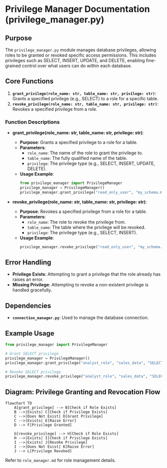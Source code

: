 
# Privilege Manager Documentation (privilege_manager.py)

## Purpose
The `privilege_manager.py` module manages database privileges, allowing roles to be granted or revoked specific access permissions. This includes privileges such as SELECT, INSERT, UPDATE, and DELETE, enabling fine-grained control over what users can do within each database.

## Core Functions
1. **`grant_privilege(role_name: str, table_name: str, privilege: str)`**: Grants a specified privilege (e.g., SELECT) to a role for a specific table.
2. **`revoke_privilege(role_name: str, table_name: str, privilege: str)`**: Revokes a specified privilege from a role.

### Function Descriptions
- **grant_privilege(role_name: str, table_name: str, privilege: str)**:
    - **Purpose**: Grants a specified privilege to a role for a table.
    - **Parameters**:
        - `role_name`: The name of the role to grant the privilege to.
        - `table_name`: The fully qualified name of the table.
        - `privilege`: The privilege type (e.g., SELECT, INSERT, UPDATE, DELETE).
    - **Usage Example**:
        ```python
        from privilege_manager import PrivilegeManager
        privilege_manager = PrivilegeManager()
        privilege_manager.grant_privilege("read_only_user", "my_schema.my_table", "SELECT")
        ```

- **revoke_privilege(role_name: str, table_name: str, privilege: str)**:
    - **Purpose**: Revokes a specified privilege from a role for a table.
    - **Parameters**:
        - `role_name`: The role to revoke the privilege from.
        - `table_name`: The table where the privilege will be revoked.
        - `privilege`: The privilege type (e.g., SELECT, INSERT).
    - **Usage Example**:
        ```python
        privilege_manager.revoke_privilege("read_only_user", "my_schema.my_table", "SELECT")
        ```

## Error Handling
- **Privilege Exists**: Attempting to grant a privilege that the role already has raises an error.
- **Missing Privilege**: Attempting to revoke a non-existent privilege is handled gracefully.

## Dependencies
- **`connection_manager.py`**: Used to manage the database connection.

## Example Usage
```python
from privilege_manager import PrivilegeManager

# Grant SELECT privilege
privilege_manager = PrivilegeManager()
privilege_manager.grant_privilege("analyst_role", "sales_data", "SELECT")

# Revoke SELECT privilege
privilege_manager.revoke_privilege("analyst_role", "sales_data", "SELECT")
```

## Diagram: Privilege Granting and Revocation Flow

```mermaid
flowchart TD
    A[grant_privilege] --> B[Check if Role Exists]
    B -->|Exists| C[Check if Privilege Exists]
    C -->|Does Not Exist| D[Grant Privilege]
    C -->|Exists| E[Raise Error]
    D --> F[Privilege Granted]

    G[revoke_privilege] --> H[Check if Role Exists]
    H -->|Exists| I[Check if Privilege Exists]
    I -->|Exists| J[Revoke Privilege]
    I -->|Does Not Exist| K[Raise Error]
    J --> L[Privilege Revoked]
```

Refer to `role_manager.md` for role management details.
